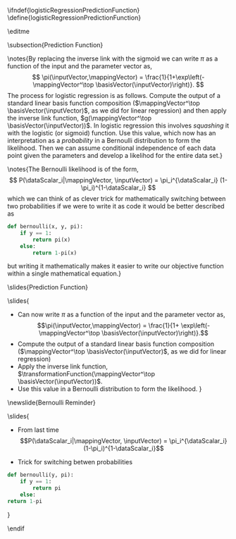 \ifndef{logisticRegressionPredictionFunction}
\define{logisticRegressionPredictionFunction}

\editme

\subsection{Prediction Function}

\notes{By replacing the inverse link with the sigmoid we can write $\pi$ as a
function of the input and the parameter vector as,
$$
\pi(\inputVector,\mappingVector) = \frac{1}{1+\exp\left(-\mappingVector^\top \basisVector(\inputVector)\right)}.
$$
The process for logistic regression is as follows. Compute the output
of a standard linear basis function composition ($\mappingVector^\top
\basisVector(\inputVector)$, as we did for linear regression) and then
apply the inverse link function, $g(\mappingVector^\top
\basisVector(\inputVector))$.  In logistic regression this involves
*squashing* it with the logistic (or sigmoid) function. Use this
value, which now has an interpretation as a *probability* in a
Bernoulli distribution to form the likelihood. Then we can assume
conditional independence of each data point given the parameters and
develop a likelihod for the entire data set.}

\notes{The Bernoulli likelihood is of the form,
$$
P(\dataScalar_i|\mappingVector, \inputVector) =
\pi_i^{\dataScalar_i} (1-\pi_i)^{1-\dataScalar_i}
$$
which we can think of as clever trick for mathematically switching
between two probabilities if we were to write it as code it would be
better described as

```python
def bernoulli(x, y, pi):
    if y == 1:
        return pi(x)
    else:
        return 1-pi(x)
```
but writing it mathematically makes it easier to write our objective
function within a single mathematical equation.}


\slides{Prediction Function}

\slides{
* Can now write $\pi$ as a function of the input and the parameter vector as, 
  $$\pi(\inputVector,\mappingVector) = \frac{1}{1+
\exp\left(-\mappingVector^\top \basisVector(\inputVector)\right)}.$$
* Compute the output of a standard linear basis function composition ($\mappingVector^\top \basisVector(\inputVector)$, as we did for linear regression)
* Apply the inverse link function, $\transformationFunction(\mappingVector^\top \basisVector(\inputVector))$. 
* Use this value in a Bernoulli distribution to form the likelihood.
}

\newslide{Bernoulli Reminder}

\slides{
* From last time 
  $$P(\dataScalar_i|\mappingVector, \inputVector) = \pi_i^{\dataScalar_i} (1-\pi_i)^{1-\dataScalar_i}$$

* Trick for switching betwen probabilities

```python
def bernoulli(y, pi):
    if y == 1:
        return pi
    else:
return 1-pi
```
}

\endif
